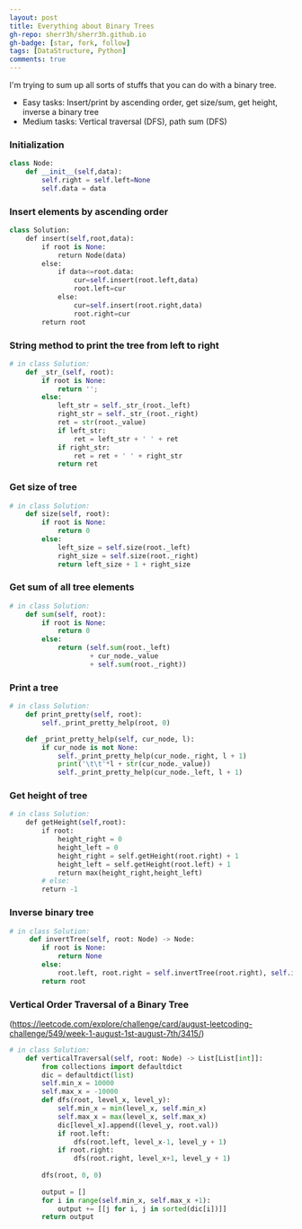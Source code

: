 ```yaml
---
layout: post
title: Everything about Binary Trees
gh-repo: sherr3h/sherr3h.github.io
gh-badge: [star, fork, follow]
tags: [DataStructure, Python]
comments: true
---
```

I'm trying to sum up all sorts of stuffs that you can do with a binary tree.

- Easy tasks: Insert/print by ascending order, get size/sum, get height, inverse a binary tree
- Medium tasks: Vertical traversal (DFS), path sum (DFS) 

### Initialization

```python
class Node:
    def __init__(self,data):
        self.right = self.left=None
        self.data = data

```

### Insert elements by ascending order
```python
class Solution:
    def insert(self,root,data):
        if root is None:
            return Node(data)
        else:
            if data<=root.data:
                cur=self.insert(root.left,data)
                root.left=cur
            else:
                cur=self.insert(root.right,data)
                root.right=cur
        return root

```

### String method to print the tree from left to right 
```python
# in class Solution:
    def _str_(self, root):
        if root is None:
            return '';
        else:
            left_str = self._str_(root._left)
            right_str = self._str_(root._right)
            ret = str(root._value)
            if left_str:
                ret = left_str + ' ' + ret
            if right_str:
                ret = ret + ' ' + right_str
            return ret
```

### Get size of tree
```python
# in class Solution:
    def size(self, root):
        if root is None:
            return 0
        else:
            left_size = self.size(root._left)
            right_size = self.size(root._right)
            return left_size + 1 + right_size
```

### Get sum of all tree elements
```python
# in class Solution:
    def sum(self, root):
        if root is None:
            return 0
        else:
            return (self.sum(root._left)
                    + cur_node._value
                    + self.sum(root._right))
```

### Print a tree
```python
# in class Solution:
    def print_pretty(self, root):
        self._print_pretty_help(root, 0)

    def _print_pretty_help(self, cur_node, l):
        if cur_node is not None:
            self._print_pretty_help(cur_node._right, l + 1)
            print('\t\t'*l + str(cur_node._value))
            self._print_pretty_help(cur_node._left, l + 1)
```

### Get height of tree
```python
# in class Solution:
    def getHeight(self,root):
        if root:
            height_right = 0
            height_left = 0
            height_right = self.getHeight(root.right) + 1
            height_left = self.getHeight(root.left) + 1
            return max(height_right,height_left)
        # else:
        return -1
```

### Inverse binary tree
```python
# in class Solution:
     def invertTree(self, root: Node) -> Node:
        if root is None:
            return None
        else:
            root.left, root.right = self.invertTree(root.right), self.invertTree(root.left)
        return root
```

### Vertical Order Traversal of a Binary Tree
(https://leetcode.com/explore/challenge/card/august-leetcoding-challenge/549/week-1-august-1st-august-7th/3415/)

```python
# in class Solution:
    def verticalTraversal(self, root: Node) -> List[List[int]]:
        from collections import defaultdict
        dic = defaultdict(list)
        self.min_x = 10000
        self.max_x = -10000
        def dfs(root, level_x, level_y):
            self.min_x = min(level_x, self.min_x)
            self.max_x = max(level_x, self.max_x)
            dic[level_x].append((level_y, root.val))
            if root.left:
                dfs(root.left, level_x-1, level_y + 1)
            if root.right:
                dfs(root.right, level_x+1, level_y + 1)
                
        dfs(root, 0, 0)
        
        output = []
        for i in range(self.min_x, self.max_x +1):
            output += [[j for i, j in sorted(dic[i])]]
        return output




```

